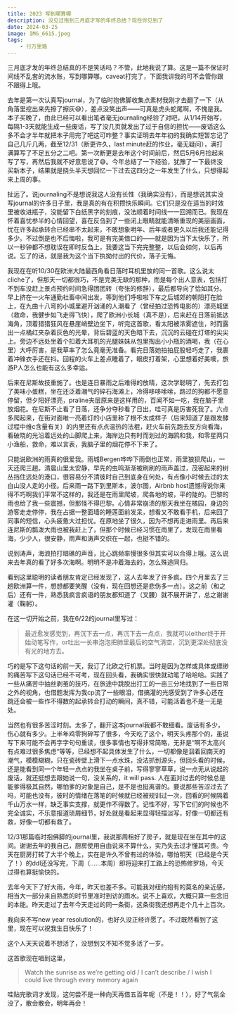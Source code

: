 ```yaml
---
title: 2023 写到哪算哪
description: 没见过拖到三月底才写的年终总结？现在你见到了
date: 2024-03-25
image: IMG_6615.jpeg
tags:
    - 行万里路
---
```



三月底才发的年终总结真的不是笑话吗？不管，此地我说了算。这是一篇不保证时间线不乱套的流水账，写到哪算哪。caveat打完了，下面我讲我的可不会管你跟不跟得上哦。

去年是第一次认真写journal，为了临时抱佛脚收集点素材我刚才去翻了一下（从角落里挖出来先擦了擦灰😅），差点没笑出声——可真是虎头蛇尾啊，不愧是我。本子买晚了，由此已经可以看出笔者毫无journaling经验了对吧，从1/14开始写，每隔1-3天就能生成一些废话，写了没几页就发出了过于自信的担忧——废话这么多不会才半年就把本子用完了吧这可咋整？事实证明去年年初的我确实短暂忘记了自己几斤几两，截至12/31（断更许久，last minute赶的作业，毫无疑问），满打满算写了不足五分之二吧。第一次断更是去年这个时间前后，然后5月6月捡起来写了写，再然后我就不好意思说了😅。今年总结了一下经验，犹豫了一下最终没买新本子，结果就是挠头半天想回忆一下过去这四分之一年发生了什么，只想得起来上周的事。

扯远了。说journaling不是想说我这人没有长性（我确实没有），而是想说其实没写journal的许多日子里，我是真的有在积攒快乐瞬间。它们只是没在适当的时效里被收进瓶子，没能留下白纸黑字的刻痕，没法顺着时间线一一回溯而已。我现在怀着喜忧参半的心情回望，喜在反刍到了一些闭上眼睛就能清晰重现的美丽画面，忧在许多起承转合已经串不太起来，不敢想象明年、后年或者更久以后我还能记得多少。不过倒是也不后悔啦，我可是有完美借口的——就是因为当下太快乐了，所以一秒钟都不想耽误在即时反刍上，我要这当下完完整整，以后会如何，以后再说。忘了的话，就是我为这个当下执拗付出的代价，落子无悔。

我现在在听10/30在欧洲大陆最西角看日落时耳机里放的同一首歌。这么说太cliche了，但那天一切都很巧，不是完美无缺的那种，而是每个出人意表，包括打不到车没赶上景点预约时间急得团团转（夸张的修辞），最后都导向了恰如其分。早上挤在一火车通勤社畜中间出发，等到他们呼啦啦下车之后城郊的朝阳打在脸上，在九曲十八弯的小城里避开汹涌的人潮看了（曾经拍过恐怖电影的）漂亮城堡（救命，我健步如飞走得飞快），爬了欧洲小长城（真不是），后来赶在日落前抵达海角，顶着猎猎狂风在悬崖峭壁边坐下，听完这首歌，看太阳被浓雾遮住，时而露出一点橘红夹杂着灰色的光晕，背后碧蓝的天色暗下去，沉沉的云碰在灯塔的尖尖上。旁边不远处坐着个扣着大耳机的光腿妹妹从包里掏出小小瓶的酒喝，我（在心里）大呼厉害，是我草率了怎么竟毫无准备。看完日落她拍拍屁股轻巧走了，我裹着冲锋衣手还在抖。回程的火车上差点睡着了，眼皮打着架，心里想着好美噢，旅游P人怎么也能有这么多幸运。

后来在尼斯故技重施了。也是连日暴雨之后难得的放晴，这次学聪明了，先去打包了美味小蛋糕，坐在还泛着潮气的碎石海滩上，冷得哆哆嗦嗦，路过的狗都不愿意停留，但夕阳好漂亮，praline夹层原来是这样用的，百闻不如一吃，我在脑子里放烟花。在尼斯不止看了日落，还争分夺秒看了日出，哇可真是厉害死我了。六点多爬起来，在街对面唯一亮着灯的小店里称了根不太成样子（后来知道了是跟发酵过程中维c含量有关）的内里还有点点温热的法棍，赶火车前先跑去反方向看海，看破晓的光沿着远处的山脚爬上来，海岸边只有时而划过的海鸥和我，和零星两只小渔船，救命，难以言表，我脑子里的烟花停不下来了。

只能说欧洲的雨真的很爱我。雨城Bergen哗哗下雨倒也正常，雨里狼狈爬山，一天还爬三趟。清晨山里太安静，早先的虫鸣渐渐被刷刷的雨声盖过，茂密起来的树丛挡住远处的港口，很容易分不清彼时自己到底身在何处，有点像小时候去过的太白山没人走的小径。后来雨一路下到里斯本，波尔图，Airbnb host遗憾得说你来得不巧啊我们平常不这样的，我还是在雨里爬坡，爬各地的坡，平的陡的。巴黎的雨也给了我一些震撼，但那怪不得巴黎。心情非常崩溃的那天我坐在橘园，身边的游客走走停停，我在占据一整面墙的睡莲面前发呆，想看又不敢看手机，后来回了同事的短信，心头疲惫大过担忧。在原地坐了很久，因为不想再走进雨里。再后来连尼斯的瓢泼大雨也被我赶上了，但那个时候已经习惯在雨里了，发现在雨里看海，少少人，很安静，雨声和涛声交织在一起，也挺不错的。

说到涛声，海浪拍打暗礁的声音，比心跳频率慢很多但其实可以合得上哦。这么说来去年真的看了好多次海啊。明明不是冲着海去的，怎么殊途同归。

看到这里聪明的读者朋友肯定已经发现了，这人去年发了许多疯。四个月里去了三趟欧洲算一件，想想都要笑醒（没有，现在回想还是悲伤多一点）。这之前（和之后）还有一件，熟悉我疯言疯语的朋友都知道了（叉腰）就不展开讲了，总之谢谢灌（鞠躬）。

在这一切开始之前，我在6/22的journal里写过：

> 最近愈发感觉到，再沉下去一点，再沉下去一点点，我就可以either终于开始动笔写作，or吐出一长串泡泡把肺里最后的空气清空，沉到更深处彻底没有光的地方去。
> 

巧的是写下这句话的前一天，我订了北欧之行机票。当时是因为怎样或具体或缥缈的痛苦写下这句话已经不可考，现在回头看，我确实很快就动笔了哈哈哈。实践了一些从痛苦中抽丝剥茧的技巧，在旅途中跳脱出打工的一亩三分地找到了一些日常之外的视角，也借题发挥为我cp流了一些眼泪，借搞灌的光感受到了许多心还在跳还会被一些作不得数的起承转合打动的瞬间，真不错，可能活着也不是一无是处。

当然也有很多苦涩时刻。太多了，翻开这本journal我都不敢细看。废话有多少，伤心就有多少。上半年鸡零狗碎写了很多，今天吃了这个，明天头疼那个的，虽说写下来可能不会再字字句句重读，很多事情也写得非常简略，无非是“啊不太高兴有点难过很多焦虑“等等，已经想不起具体发生了什么，一切都像是洇着回南天的潮气，模模糊糊，只在瓷砖壁上滑下一点水珠，没法抓到源头，但回头看的时候，还是能看到同一个年轻一点点的我坐在桌子前，写得寥寥草草，说一点无从说起的废话，就还挺想去跟她说一句，没关系的，it will pass. 人在面对过去的时候总是能爹得极其自然，哪怕爹的对象是自己，是不是也挺离谱的。要说那些苦涩过去了吗，可能也没有，彼时的情绪在落笔的时候就已经被规训过一次，回看的时候隔着千山万水一样，缺乏事实支撑，就更作不得数了。记性不好，写下它们的时候也不完全诚实，不乐意报道琐屑细节，好处就是看起来显得轻描淡写，好像一切都还有救，好像一切都有救了。

12/31那篇临时抱佛脚的journal里，我说那周租好了房子，就是现在坐在其中的这间。谢谢去年的我自己，厨房使用自由说来不算什么，实乃失去过才懂其可贵。今天在厨房打转了大半个晚上，实在是许久不曾有过的体验，哪怕明天（已经是今天了！）的ddl还没写完，下周（……本周）即将迎来打工路上的恐怖修罗场，今天过得也算挺愉快的。

去年今天下了好大雨，今年，昨天也差不多。可能我对纽约抱有的莫名的亲近感，相当大一部分来自熟悉的时节里准时到访的雨水。说不上喜欢，大概只算一些念旧的本能。昨天走过了去年今天走过的同一条街，这条街我还想再走个几十上百次。

我向来不写new year resolution的，也好久没正经许愿了。不过既然看到了这里，现在可以祝我生日快乐了！

这个人天天说着不想活了，没想到又不知不觉多活了一岁。

这首歌现在唱到这里，

> Watch the sunrise as we’re getting old /
> I can’t describe /
> I wish I could live through every memory again
> 

哇贴完歌词才发现，这何尝不是一种向天再借五百年呢（不是！！），好了气氛全没了，散会散会，明年再会！